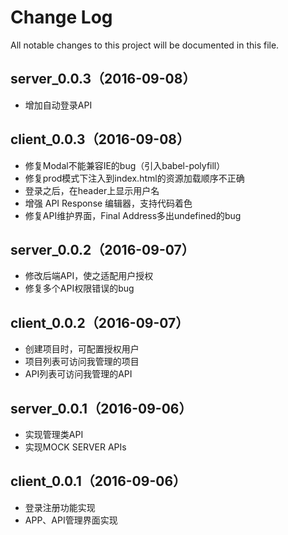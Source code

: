 # Change Log
All notable changes to this project will be documented in this file.

## server_0.0.3（2016-09-08）

- 增加自动登录API

## client_0.0.3（2016-09-08）

- 修复Modal不能兼容IE的bug（引入babel-polyfill）
- 修复prod模式下注入到index.html的资源加载顺序不正确
- 登录之后，在header上显示用户名
- 增强 API Response 编辑器，支持代码着色
- 修复API维护界面，Final Address多出undefined的bug

## server_0.0.2（2016-09-07）

- 修改后端API，使之适配用户授权
- 修复多个API权限错误的bug

## client_0.0.2（2016-09-07）

- 创建项目时，可配置授权用户
- 项目列表可访问我管理的项目
- API列表可访问我管理的API

## server_0.0.1（2016-09-06）

- 实现管理类API
- 实现MOCK SERVER APIs

## client_0.0.1（2016-09-06）

- 登录注册功能实现
- APP、API管理界面实现